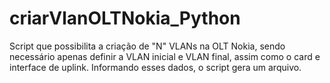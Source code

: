 # criarVlanOLTNokia_Python

Script que possibilita a criação de "N" VLANs na OLT Nokia, sendo necessário apenas definir a VLAN inicial e VLAN final, assim como o card e interface de uplink. Informando esses dados, o script gera um arquivo. 
